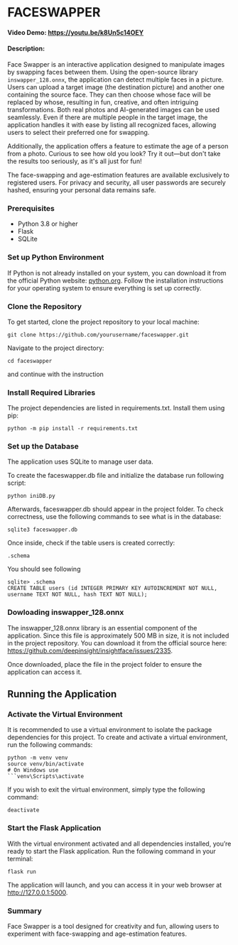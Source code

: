 # FACESWAPPER
#### Video Demo:  https://youtu.be/k8Un5c14OEY
#### Description:
Face Swapper is an interactive application designed to manipulate images by swapping faces between them. Using the open-source library `inswapper_128.onnx`, the application can detect multiple faces in a picture. 
Users can upload a target image (the destination picture) and another one containing the source face. They can then choose whose face will be replaced by whose, resulting in fun, creative, and often intriguing transformations. Both real photos and AI-generated images can be used seamlessly. Even if there are multiple people in the target image, the application handles it with ease by listing all recognized faces, allowing users to select their preferred one for swapping.

Additionally, the application offers a feature to estimate the age of a person from a photo. Curious to see how old you look? Try it out—but don't take the results too seriously, as it's all just for fun!

The face-swapping and age-estimation features are available exclusively to registered users. For privacy and security, all user passwords are securely hashed, ensuring your personal data remains safe.
### Prerequisites
- Python 3.8 or higher
- Flask
- SQLite

### Set up Python Environment
If Python is not already installed on your system, you can download it from the official Python website: [python.org](https://www.python.org/). Follow the installation instructions for your operating system to ensure everything is set up correctly. 

### Clone the Repository
To get started, clone the project repository to your local machine:
```
git clone https://github.com/yourusername/faceswapper.git
```
Navigate to the project directory:
```
cd faceswapper
```
and continue with the instruction

### Install Required Libraries
The project dependencies are listed in requirements.txt. Install them using pip:
```
python -m pip install -r requirements.txt
```
### Set up the Database
The application uses SQLite to manage user data. 

To create the faceswapper.db file and initialize the database run following script:  
```
python iniDB.py
```
Afterwards, faceswapper.db should appear in the project folder. To check correctness, use the following commands to see what is in the database:
```
sqlite3 faceswapper.db
```
Once inside, check if the table users is created correctly:
```
.schema
```
You should see following
```
sqlite> .schema
CREATE TABLE users (id INTEGER PRIMARY KEY AUTOINCREMENT NOT NULL, username TEXT NOT NULL, hash TEXT NOT NULL);
```

### Dowloading inswapper_128.onnx
The inswapper_128.onnx library is an essential component of the application. Since this file is approximately 500 MB in size, it is not included in the project repository. You can download it from the official source here: https://github.com/deepinsight/insightface/issues/2335.

Once downloaded, place the file in the project folder to ensure the application can access it.

## Running the Application

### Activate the Virtual Environment
It is recommended to use a virtual environment to isolate the package dependencies for this project. To create and activate a virtual environment, run the following commands:
```
python -m venv venv
source venv/bin/activate  
# On Windows use
```venv\Scripts\activate
```
If you wish to exit the virtual environment, simply type the following command:
```
deactivate
```

### Start the Flask Application
With the virtual environment activated and all dependencies installed, you’re ready to start the Flask application. Run the following command in your terminal:

```
flask run
```
The application will launch, and you can access it in your web browser at http://127.0.0.1:5000.

### Summary
Face Swapper is a tool designed for creativity and fun, allowing users to experiment with face-swapping and age-estimation features. 
